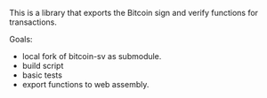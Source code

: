 This is a library that exports the Bitcoin sign and verify functions for transactions. 

Goals: 
 * local fork of bitcoin-sv as submodule.
 * build script
 * basic tests
 * export functions to web assembly. 
